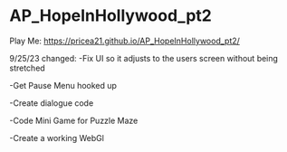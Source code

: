 # AP_HopeInHollywood_pt2
 
Play Me: https://pricea21.github.io/AP_HopeInHollywood_pt2/

9/25/23 changed:
-Fix UI so it adjusts to the users screen without being stretched

-Get Pause Menu hooked up

-Create dialogue code

-Code Mini Game for Puzzle Maze

-Create a working WebGl
